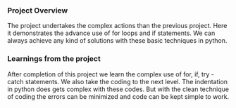 ### Project Overview

 The project undertakes the complex actions than the previous project. Here it demonstrates the advance use of for loops and if statements. We can always achieve any kind of solutions with these basic techniques in python. 


### Learnings from the project

 After completion of this project we learn the complex use of for, if, try - catch statements. We also take the coding to the next level. The indentation in python does gets complex with these codes. But with the clean technique of coding the errors can be minimized and code can be kept simple to work.


